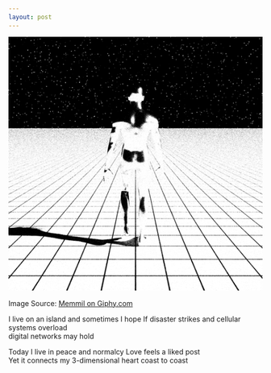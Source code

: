 ```yaml
---
layout: post
---
```



![alt text](/assets/giphy2.gif)

Image Source: [Memmil on Giphy.com](https://giphy.com/gifs/walk-bw-blackandwhite-vkYfKH4Hz3ux7SU9f3)

I live on an island and sometimes I hope
If disaster strikes and cellular systems overload<br>
digital networks may hold<br>

Today I live in peace and normalcy
Love feels a liked post<br>
Yet it connects 
my 3-dimensional heart 
coast to coast<br>








